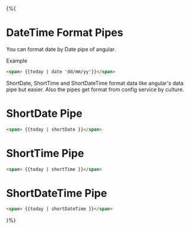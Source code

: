 {%{
# DateTime Format Pipes

You can format date by Date pipe of angular.

Example

```html
<span> {{today | date 'dd/mm/yy'}}</span>
```

ShortDate, ShortTime and ShortDateTime format data like angular's data pipe but easier. Also the pipes get format from config service by culture.

# ShortDate Pipe

```html
<span> {{today | shortDate }}</span>
```


# ShortTime Pipe

```html
<span> {{today | shortTime }}</span>
```


# ShortDateTime Pipe

```html
<span> {{today | shortDateTime }}</span>
```

}%} 